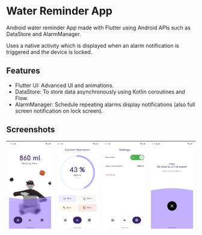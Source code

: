 # Water Reminder App

Android water reminder App made with Flutter using Android APIs such as DataStore and AlarmManager.

Uses a native activity which is displayed when an alarm notification is triggered and the device is locked.

## Features
- Flutter UI: Advanced UI and animations.
- DataStore: To store data asynchronously using Kotlin coroutines and Flow.
- AlarmManager: Schedule repeating alarms display notifications (also full screen notification on lock screen).

## Screenshots
| ![Water summary](screenshots/pool.png) | ![Progress](screenshots/progress.png) | ![Settings](screenshots/settings.png) | ![Alarm](screenshots/alarm.png) |
|----------|:-------------:|:-------------:|:-------------:|
